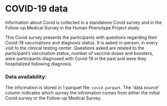  # COVID-19 data
 Information about Covid is collected in a standalone Covid survey and in the Follow-up Medical Survey in the Human Phenotype Project study.

 This Covid survey presents the participants with questions regarding their Covid-19 vaccinations and diagnosis status. It is asked in-person, in every visit to the clinical testing center. Questions asked are related to the participant’s vaccination status, number of vaccine doses and boosters, were participants diagnosed with Covid-19 in the past and were they hospitalized following diagnosis. 
 
 ### Data availability:
The information is stored in 1 parquet file: `covid.parquet`. The 'data source' column indicates which survey the infromation comes from either the initial Covid survey or the Follow-up Medical Survey.
